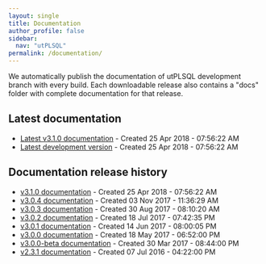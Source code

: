 ```yaml
---
layout: single
title: Documentation
author_profile: false
sidebar:
  nav: "utPLSQL"
permalink: /documentation/
---
```


We automatically publish the documentation of utPLSQL development branch with every build.
Each downloadable release also contains a "docs" folder with complete documentation for that release.

## Latest documentation

 - [Latest v3.1.0 documentation](utPLSQL/latest/) - Created 25 Apr 2018 - 07:56:22 AM
 - [Latest development version](utPLSQL/develop/) - Created 25 Apr 2018 - 07:56:22 AM

## Documentation release history

- [v3.1.0 documentation](utPLSQL/v3.1.0-develop/) - Created 25 Apr 2018 - 07:56:22 AM
- [v3.0.4 documentation](utPLSQL/v3.0.4/) - Created 03 Nov 2017 - 11:36:29 AM
- [v3.0.3 documentation](utPLSQL/v3.0.3/) - Created 30 Aug 2017 - 08:10:20 AM
- [v3.0.2 documentation](utPLSQL/v3.0.2/) - Created 18 Jul 2017 - 07:42:35 PM
- [v3.0.1 documentation](utPLSQL/v3.0.1/) - Created 14 Jun 2017 - 08:00:05 PM
- [v3.0.0 documentation](utPLSQL/v3.0.0/) - Created 18 May 2017 - 06:52:00 PM
- [v3.0.0-beta documentation](utPLSQL/v3.0.0-beta/) - Created 30 Mar 2017 - 08:44:00 PM
- [v2.3.1 documentation](utPLSQL/v2.3.1/) - Created 07 Jul 2016 - 04:22:00 PM


